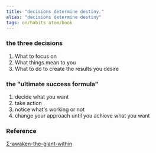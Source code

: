 ```yaml
---
title: "decisions determine destiny."
alias: "decisions determine destiny"
tags: on/habits atom/book
---
```


### the three decisions
1.  What to focus on
2.  What things mean to you
3.  What to do to create the results you desire

### the "ultimate success formula" 
1. decide what you want
2. take action
3. notice what's working or not
4. change your approach until you achieve what you want


### Reference
[Σ-awaken-the-giant-within](books/Σ-awaken-the-giant-within.md)